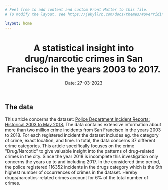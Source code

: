 ```yaml
---
# Feel free to add content and custom Front Matter to this file.
# To modify the layout, see https://jekyllrb.com/docs/themes/#overriding-theme-defaults

layout: home
---
```

<meta http-equiv='cache-control' content='no-cache'> 
<meta http-equiv='expires' content='0'> 
<meta http-equiv='pragma' content='no-cache'>

<header>
    <h1> A statistical insight into drug/narcotic crimes in San Francisco in the years 2003 to 2017.</h1>
    <p> Date: 27-03-2023 </p>
</header>

<h2>
    The data
</h2>

This article concerns the dataset: <a href="https://data.sfgov.org/Public-Safety/Police-Department-Incident-Reports-Historical-2003/tmnf-yvry">Police Department Incident Reports: Historical 2003 to May 2018.</a> The data contains extensive information about more than two million crime incidents from San Francisco in the years 2003 to 2018. For each registered incident the dataset includes eg. the category of crime, exact location, and time. In total, the data concerns 37 different crime categories. This article specifically focuses on the crime "Drug/Narcotic" to give valuable insight into the patterns of drug-related crimes in the city. Since the year 2018 is incomplete this investigation only concerns the years up to and including 2017. In the considered time period, the police registered 116352 incidents in the drugs category which is the 6th highest number of occurrences of crimes in the dataset. Hereby drugs/narcotics-related crimes account for 6% of the total number of crimes.
